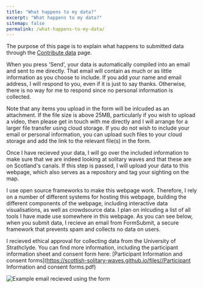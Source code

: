 ```yaml
---
title: "What happens to my data?"
excerpt: "What happens to my data?"
sitemap: false
permalink: /what-happens-to-my-data/
---
```


The purpose of this page is to explain what happens to submitted data through the [Contribute data](/submit-data) page. 

When you press 'Send', your data is automatically compiled into an email and sent to me directly. That email will contain as much or as little information as you choose to include. If you add your name and email address, I will respond to you, even if it is just to say thanks. Otherwise, there is no way for me to respond since no personal information is collected. 

Note that any items you upload in the form will be inlcuded as an attachment. If the file size is above 25MB, particularly if you wish to upload a video, then please get in touch with me directly and I will arrange for a larger file transfer using cloud storage. If you do not wish to include your email or personal information, you can upload such files to your cloud storage and add the link to the relevant file(s) in the form.

Once I have recieved your data, I will go over the included information to make sure that we are indeed looking at solitary waves and that these are on Scotland's canals. If this step is passed, I will upload your data to this webpage, which also serves as a repository and tag your sighting on the map.

I use open source frameworks to make this webpage work. Therefore, I rely on a number of different systems for hosting this webpage, building the different components of the webpage, including interactive data visualisations, as well as crowdsource data.  I plan on inlcuding a list of all tools I have made use somewhere in this webpage.
As you can see below, when you submit data, I recieve an email from FormSubmit, a secure framework that prevents spam and collects no data on users. 

I recieved ethical approval for collecting data from the University of Strathclyde. You can find more information, including the participant information sheet and consent form here: [Participant Information and consent forms](https://scottish-solitary-waves.github.io/files//Participant Information and consent forms.pdf)

![Example email recieved using the form](https://user-images.githubusercontent.com/108955232/178751630-49820233-37e7-40f9-b82b-594d32c46889.png)

